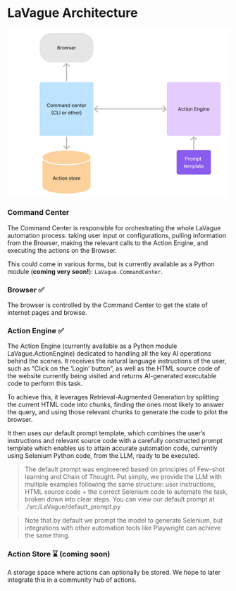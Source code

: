 # LaVague Architecture

![architecture](../../assets/architecture-lavague.png)

### Command Center

The Command Center is responsible for orchestrating the whole LaVague automation process: taking user input or configurations, pulling information from the Browser, making the relevant calls to the Action Engine, and executing the actions on the Browser.

This could come in various forms, but is currently available as a Python module (**coming very soon!**): `LaVague.CommandCenter`.

### Browser ✅

The browser is controlled by the Command Center to get the state of internet pages and browse. 

### Action Engine ✅

The Action Engine (currently available as a Python module LaVague.ActionEngine) dedicated to handling all the key AI operations behind the scenes. It receives the natural language instructions of the user, such as “Click on the ‘Login’ button”, as well as the HTML source code of the website currently being visited and returns AI-generated executable code to perform this task.

To achieve this, it leverages Retrieval-Augmented Generation by splitting the current HTML code into chunks, finding the ones most likely to answer the query, and using those relevant chunks to generate the code to pilot the browser.

It then uses our default prompt template, which combines the user’s instructions and relevant source code with a carefully constructed prompt template which enables us to attain accurate automation code, currently using Selenium Python code, from the LLM, ready to be executed.

> The default prompt was engineered based on principles of Few-shot learning and Chain of Thought. Put simply, we provide the LLM with multiple examples following the same structure: user instructions, HTML source code + the correct Selenium code to automate the task, broken down into clear steps. You can view our default prompt at ./src/LaVague/default_prompt.py

> Note that by default we prompt the model to generate Selenium, but integrations with other automation tools like Playwright can achieve the same thing.

### Action Store ⌛ (coming soon)

A storage space where actions can optionally be stored. We hope to later integrate this in a community hub of actions.